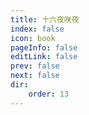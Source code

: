 ```yaml
---
title: 十六夜咲夜
index: false
icon: book
pageInfo: false
editLink: false
prev: false
next: false
dir:
    order: 13
---
```


